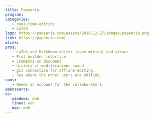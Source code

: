 ```yaml
---
title: Papeeria
program:
categories:
   - real-time-editing
   - LaTeX
logo: https://papeeria.com/assets/2016-12-27/images/papeeria.png
link: https://papeeria.com/
wlink:
pros:
   - LaTeX and Markdown editor (even mixing) and viewer
   - Plot builder interface
   - comments on document
   - history of modifications saved
   - git connection for offline editing.
   - See where the other users are editing.
cons:
   - Needs an account for the collaborators.
opensource: 
os:
   windows: web
   linux: web
   mac: web
---
```




